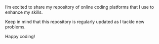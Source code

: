 I’m excited to share my repository of online coding platforms that I use to enhance my skills. 

Keep in mind that this repository is regularly updated as I tackle new problems. 

Happy coding!
